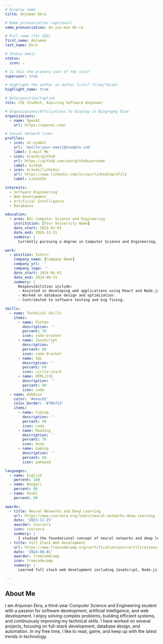 ```yaml
---
# Display name
title: Anjuman Ekra

# Name pronunciation (optional)
name_pronunciation: An-joo-man Ek-ra

# Full name (for SEO)
first_name: Anjuman
last_name: Ekra

# Status emoji
status:
  icon: ☕️

# Is this the primary user of the site?
superuser: true

# Highlight the author in author lists? (true/false)
highlight_name: true

# Role/position/tagline
role: CSE Student, Aspiring Software Engineer

# Organizations/Affiliations to display in Biography blox
organizations:
  - name: OpenAI
    url: https://openai.com/

# Social network links
profiles:
  - icon: at-symbol
    url: 'mailto:your-email@example.com'
    label: E-mail Me
  - icon: brands/github
    url: https://github.com/yourgithubusername
    label: GitHub
  - icon: brands/linkedin
    url: https://www.linkedin.com/in/yourlinkedinprofile
    label: LinkedIn

interests:
  - Software Engineering
  - Web Development
  - Artificial Intelligence
  - Databases

education:
  - area: BSc Computer Science and Engineering
    institution: [Your University Name]
    date_start: 2022-01-01
    date_end: 2026-12-31
    summary: |
      Currently pursuing a degree in Computer Science and Engineering, with a focus on software development and AI.

work:
  - position: Intern
    company_name: [Company Name]
    company_url: ''
    company_logo: ''
    date_start: 2024-06-01
    date_end: 2024-08-31
    summary: |
      Responsibilities include:
      - Assisted in developing web applications using React and Node.js.
      - Worked on database design and optimization.
      - Contributed to software testing and bug fixing.

skills:
  - name: Technical Skills
    items:
      - name: Python
        description: ''
        percent: 70
        icon: code-bracket
      - name: JavaScript
        description: ''
        percent: 80
        icon: code-bracket
      - name: SQL
        description: ''
        percent: 60
        icon: circle-stack
      - name: HTML/CSS
        description: ''
        percent: 90
        icon: code
  - name: Hobbies
    color: '#eeac02'
    color_border: '#f0bf23'
    items:
      - name: Coding
        description: ''
        percent: 90
        icon: code
      - name: Reading
        description: ''
        percent: 70
        icon: book
      - name: Gaming
        description: ''
        percent: 60
        icon: gamepad

languages:
  - name: English
    percent: 100
  - name: Bengali
    percent: 80
  - name: Hindi
    percent: 60

awards:
  - title: Neural Networks and Deep Learning
    url: https://www.coursera.org/learn/neural-networks-deep-learning
    date: '2023-11-25'
    awarder: Coursera
    icon: coursera
    summary: |
      I studied the foundational concept of neural networks and deep learning. By the end, I was familiar with the significant technological trends driving the rise of deep learning; build, train, and apply fully connected deep neural networks; implement efficient (vectorized) neural networks; identify key parameters in a neural network’s architecture; and apply deep learning to your own applications.
  - title: Full Stack Web Development
    url: https://www.freecodecamp.org/certification/yourcertificationurl
    date: '2024-08-01'
    awarder: freeCodeCamp
    icon: freecodecamp
    summary: |
      Learned full stack web development including JavaScript, Node.js, React, HTML, CSS, and MongoDB.

---
```


## About Me

I am Anjuman Ekra, a third-year Computer Science and Engineering student with a passion for software development, artificial intelligence, and web development. I enjoy solving complex problems, building efficient systems, and continuously improving my technical skills. I have worked on several projects, focusing on full-stack development, database design, and automation. In my free time, I like to read, game, and keep up with the latest trends in technology.
